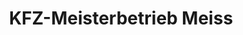 ---
title: "KFZ-Meisterbetrieb Meiss"
url: /hattingen/kfz-meisterbetrieb-meiss/
shop: Autowerkstatt
---
